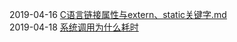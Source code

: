 2019-04-16 [C语言链接属性与extern、static关键字.md](https://github.com/Eh9/Dairy/blob/master/C%E8%AF%AD%E8%A8%80%E9%93%BE%E6%8E%A5%E5%B1%9E%E6%80%A7%E4%B8%8Eextern%E3%80%81static%E5%85%B3%E9%94%AE%E5%AD%97.md)  
2019-04-18 [系统调用为什么耗时](https://github.com/Eh9/Dairy/blob/master/LINUX%E7%B3%BB%E7%BB%9F%E8%B0%83%E7%94%A8%E8%80%97%E6%97%B6.md) 
